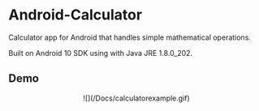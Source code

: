 # Android-Calculator
Calculator app for Android that handles simple mathematical operations.

Built on Android 10 SDK using with Java JRE 1.8.0_202.

## Demo
<center>![](/Docs/calculatorexample.gif)</center>
